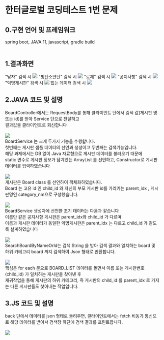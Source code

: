 <h1>한터글로벌 코딩테스트 1번 문제</h1>

<h2>0.구현 언어 및 프레임워크</h2>
spring boot, JAVA 11, javascript, gradle build<br/><br/>

<h2>1.결과화면</h2>
<span>"남자" 검색 시</span>
<img src="https://user-images.githubusercontent.com/70881757/236487747-89a7b31c-d7dd-4901-927a-ae2047c5d26d.png">
<span>"방탄소년단" 검색 시</span>
<img src="https://user-images.githubusercontent.com/70881757/236487935-08bff420-e8ab-459d-995e-16b14624ea02.png">
<span>"로제" 검색 시</span>
<img src="https://user-images.githubusercontent.com/70881757/236488091-8b8326f3-4361-4dec-aabf-b6487f41e678.png">
<span>"공지사항" 검색 시</span>
<img src="https://user-images.githubusercontent.com/70881757/236488197-0c4f0985-3944-4916-9b72-cd57a6692392.png">
<span>"익명게시판" 검색 시</span>
<img src="https://user-images.githubusercontent.com/70881757/236488278-b6440f2a-cb26-4cb6-923b-101cbb0bc8e7.png">
<span>없는 데이터 검색 시</span>
<img src="https://user-images.githubusercontent.com/70881757/236498120-5f8ef5a8-1bc9-4bd7-bba9-9cd7b9611d19.png">

  
<h2>2.JAVA 코드 및 설명</h2>  
BoardController에서는 RequestBody를 통해 클라이언트 단에서 검색 값(게시판 명 또는 id)를 받아 Service 단으로 전달하고<br/>
결과값을 클라이언트로 회신합니다<br/><br/>
<img src="https://user-images.githubusercontent.com/70881757/236490922-3e9d25e6-ccea-477f-941d-6cd037f399ea.png"><br/>
BoardService 는 크게 두가지 기능을 수행합니다.<br/>
첫번째는 게시판 샘플 데이터의 선언과 생성이고 두번째는 검색기능입니다.<br/>
해당 과제에서는 DB 없이 Java 자료형으로 게시판 데이터를 불러오기 때문에<br/>
static 변수로 게시판 정보가 담겨있는 ArrayList 를 선언하고, Constructor로 게시판 데이터를 입력하였습니다<br/><br/>
<img src="https://user-images.githubusercontent.com/70881757/236492906-304cc98b-a16c-4a93-8d1a-3c89e1e82d18.png"><br/>
게시판은 Board class 를 선언하여 객체화하였습니다.<br/>
Board 는 고유 id 인 child_id 와 자신의 부모 게시판 id를 가리키는 parent_idx , 게시판명인 category_nm으로 구성했습니다.<br/><br/>
<img src="https://user-images.githubusercontent.com/70881757/236494714-32265cfe-d477-42a5-a886-bcc9e53eb655.png"><br/>
BoardService 생성자에 선언한 초기 데이터는 다음과 같습니다<br/>
이름만 같은 공지사항 게시판은 parent_idx와 child_id 가 다르며<br/>
이름과 게시판 데이터가 동일한 익명게시판은 parent_idx 는 다르고 child_id 가 같도록 설계하였습니다<br/><br/>
<img src="https://user-images.githubusercontent.com/70881757/236495523-9e40cf17-4070-4292-9d3d-8ca3b96b72e9.png"><br/>
SearchBoardByNameOrId는 검색 String 을 받아 검색 결과와 일치하는 board 및 하위 카테고리 board 까지 검색하여 Json 형태로 반환합니다.<br/><br/>
<img src="https://user-images.githubusercontent.com/70881757/236497418-a1331e70-49f6-44a5-8acf-c52e8299310a.png"><br/>
핵심은 for each 문으로 BOARD_LIST 데이터를 돌면서 이름 또는 게시판번호(child_id) 가 일치하는 게시판을 찾아낸 후<br/>
재귀작업을 통해 게시판의 하위 카테고리, 즉 게시판의 child_id 를 parent_idx 로 가지는 다른 게시판들도 찾아내는 작업입니다.<br/>


<h2>3.JS 코드 및 설명</h2>
back 단에서 데이터를 json 형태로 돌려주면, 클라이언트에서는 fetch 비동기 통신으로 해당 데이터를 받아서 검색창 하단에 검색 결과를 프린트합니다.<br/><br/>
<img src="https://user-images.githubusercontent.com/70881757/236499313-54af5f59-0929-4942-92d2-d4e2ed914544.png"><br/>


